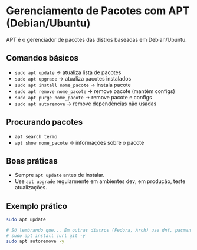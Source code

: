 # Gerenciamento de Pacotes com APT (Debian/Ubuntu)

APT é o gerenciador de pacotes das distros baseadas em Debian/Ubuntu.

## Comandos básicos
  - `sudo apt update` → atualiza lista de pacotes
  - `sudo apt upgrade` → atualiza pacotes instalados
  - `sudo apt install nome_pacote` → instala pacote
  - `sudo apt remove nome_pacote` → remove pacote (mantém configs)
  - `sudo apt purge nome_pacote` → remove pacote e configs
  - `sudo apt autoremove` → remove dependências não usadas

## Procurando pacotes
  - `apt search termo`
  - `apt show nome_pacote` → informações sobre o pacote

## Boas práticas
  - Sempre `apt update` antes de instalar.
  - Use `apt upgrade` regularmente em ambientes dev; em produção, teste atualizações.

## Exemplo prático
  ```bash
  sudo apt update

# Só lembrando que... Em outras distros (Fedora, Arch) use dnf, pacman etc. Aprender o gerenciador de pacotes da sua distro é   essencial.
# sudo apt install curl git -y 
sudo apt autoremove -y
  
